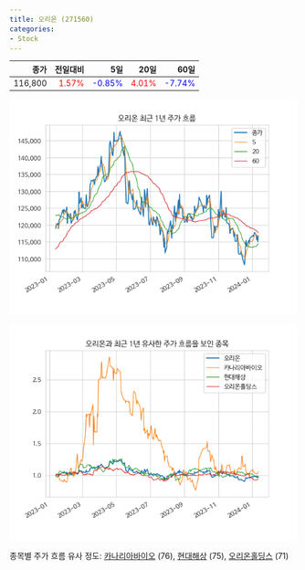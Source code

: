```yaml
---
title: 오리온 (271560)
categories:
- Stock
---
```


|종가|전일대비|5일|20일|60일|
|---:|-------:|--:|---:|---:|
|116,800|<span style="color: red">1.57%</span>|<span style="color: blue">-0.85%</span>|<span style="color: red">4.01%</span>|<span style="color: blue">-7.74%</span>|


<!-- more -->

![271560](/assets/images/stock/271560.png)

![271560](/assets/images/stock/271560_sim.png)

종목별 주가 흐름 유사 정도:
[카나리아바이오](/stock/016790/) (76),
[현대해상](/stock/001450/) (75),
[오리온홀딩스](/stock/001800/) (71)